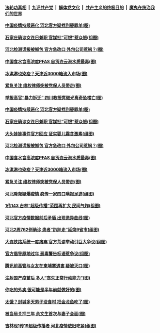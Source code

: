 ####  [法轮功真相](../../../../basic/blob/master/README.md?t=01182301) &nbsp;|&nbsp; [九评共产党](../../../../9ping.md/blob/master/README.md?t=01182301) &nbsp;|&nbsp; [解体党文化](../../../../jtdwh.md/blob/master/README.md?t=01182301)  &nbsp;|&nbsp; [共产主义的终极目的](../../../../gczydzjmd.md/blob/master/README.md?t=01182301) &nbsp;|&nbsp; [魔鬼在统治我们的世界](../../../../mgztzwmdsj.md/blob/master/README.md?t=01182301) 

#### [中国疫情持续恶化 河北官方疑找到替罪羊(图)](../pages/p1/959497.md?t=01182301) 

#### [石家庄确诊女连日兼职 官媒批“可恨”惹众怒(组图)](../pages/p1/959454.md?t=01182301) 

#### [河北检测谎报被抓包 官方急改口 外包公司惹祸？(图)](../pages/p1/959438.md?t=01182301) 

#### [中国食水含高浓度PFAS 自贡连云港水质最毒(图)](../pages/p1/959451.md?t=01182301) 

#### [冰淇淋也染疫？天津近3000箱流入市场(图)](../pages/p1/959440.md?t=01182301) 

#### [紧急关注 维权律师突被党保人员带走(图)](../pages/p1/959434.md?t=01182301) 

#### [举报高官“暴力拆迁” 四川教授庹继光离奇坠楼亡(图)](../pages/p1/959512.md?t=01182301) 

#### [中国疫情持续恶化 河北官方疑找到替罪羊(图)](../pages/p1/959497.md?t=01182301) 

#### [石家庄确诊女连日兼职 官媒批“可恨”惹众怒(组图)](../pages/p1/959454.md?t=01182301) 

#### [大头娃娃事件官方回应 证实婴儿霜含激素(组图)](../pages/p1/959468.md?t=01182301) 

#### [河北检测谎报被抓包 官方急改口 外包公司惹祸？(图)](../pages/p1/959438.md?t=01182301) 

#### [中国食水含高浓度PFAS 自贡连云港水质最毒(图)](../pages/p1/959451.md?t=01182301) 

#### [冰淇淋也染疫？天津近3000箱流入市场(图)](../pages/p1/959440.md?t=01182301) 

#### [紧急关注 维权律师突被党保人员带走(图)](../pages/p1/959434.md?t=01182301) 

#### [河北隆尧疑爆疫情 疯传一家四口瞒报足迹(组图)](../pages/p1/959399.md?t=01182301) 

#### [1传143 吉林“超级传播”范围再扩大 民间气炸(组图)](../pages/p1/959394.md?t=01182301) 

#### [河北官方疫情数据前后矛盾 出现诡异曲线(图)](../pages/p1/959377.md?t=01182301) 

#### [河北2周762例确诊 患者“趴趴走”延烧9省市(组图)](../pages/p1/959380.md?t=01182301) 

#### [大连铁路系统一度瘫痪 官方荒谬举动引巨大争议(组图)](../pages/p1/959358.md?t=01182301) 

#### [官方倡导原地过年 恶毒警告标语惹争议(组图)](../pages/p1/959265.md?t=01182301) 

#### [腾讯前高管与女友在柬埔寨遇害 疑被灭口(图)](../pages/p1/959273.md?t=01182301) 

#### [注射国产疫苗后 多人“丧失正常行动能力”(图)](../pages/p1/959282.md?t=01182301) 

#### [你吃的外卖 很可能是半年前就做好的(图)](../pages/p1/959231.md?t=01182301) 

#### [太饿？封城多天男子没食材 把金龙鱼吃了(图)](../pages/p1/959243.md?t=01182301) 

#### [被当局关押三年 余文生首次与妻子会面(图)](../pages/p1/959212.md?t=01182301) 

#### [吉林现1传19超级传播者 河北疫情依旧吃紧(组图)](../pages/p1/959241.md?t=01182301) 

